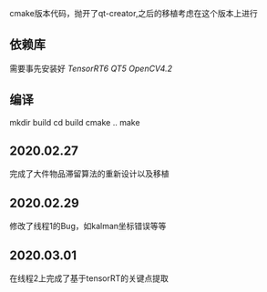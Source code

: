 cmake版本代码，抛开了qt-creator,之后的移植考虑在这个版本上进行
## 依赖库
需要事先安装好 *TensorRT6* *QT5* *OpenCV4.2*

## 编译
mkdir build
cd build
cmake ..
make

## 2020.02.27
完成了大件物品滞留算法的重新设计以及移植

## 2020.02.29
修改了线程1的Bug，如kalman坐标错误等等

## 2020.03.01
在线程2上完成了基于tensorRT的关键点提取
